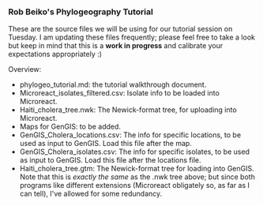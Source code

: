 ### Rob Beiko's Phylogeography Tutorial

These are the source files we will be using for our tutorial session on Tuesday. I am updating these files frequently; please feel free to take a look but keep in mind that this is a **work in progress** and calibrate your expectations appropriately :)

Overview:

 - phylogeo_tutorial.md: the tutorial walkthrough document.
 - Microreact\_isolates_filtered.csv: Isolate info to be loaded into Microreact.
 - Haiti\_cholera_tree.nwk: The Newick-format tree, for uploading into Microreact.
 - Maps for GenGIS: to be added.
 - GenGIS\_Cholera_locations.csv: The info for specific locations, to be used as input to GenGIS. Load this file after the map.
 - GenGIS\_Cholera_isolates.csv: The info for specific isolates, to be used as input to GenGIS. Load this file after the locations file.
 - Haiti\_cholera_tree.gtm: The Newick-format tree for loading into GenGIS. Note that this is _exactly the same_ as the .nwk tree above; but since both programs like different extensions (Microreact obligately so, as far as I can tell), I've allowed for some redundancy. 
